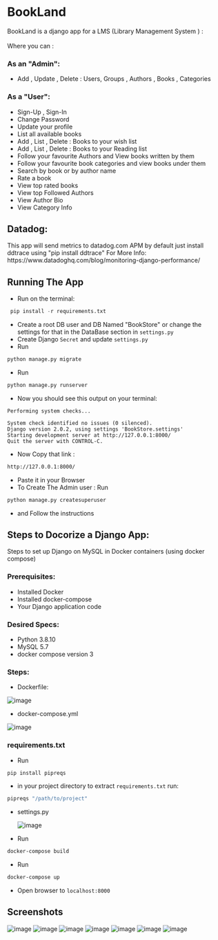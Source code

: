 # BookLand
BookLand is a django app for a LMS (Library Management System ) :<br /><br />
Where you can :

<h3>As an "Admin": </h3> 
<ul><li>Add , Update , Delete : Users, Groups , Authors , Books , Categories  </li>
</ul>
<h3>As a "User":</h3>
<ul><li>Sign-Up , Sign-In<br /></li>
<li>Change Password </li>
<li>Update your profile</li>
<li>List all available books </li>
<li>Add , List , Delete : Books to your wish list </li>
<li>Add , List , Delete : Books to your Reading list </li>
<li>Follow your favourite Authors and View books written by them </li> 
<li>Follow your favourite book categories and view books under them </li>
<li>Search by book or by author name </li>
<li>Rate a book </li>
<li>View top rated books</li>
<li>View top Followed Authors</li>
<li>View Author Bio</li>
<li>View Category Info</li></ul>

<h2>Datadog: </h2>
This app will send metrics to datadog.com APM by default just install ddtrace using "pip install ddtrace"
For More Info: https://www.datadoghq.com/blog/monitoring-django-performance/

<h2>Running The App</h2>

- Run on the terminal: 
```python
 pip install -r requirements.txt
``` 
- Create a root DB user and DB Named "BookStore" or change the settings for that in the DataBase section in ```settings.py ```
- Create Django ```Secret``` and update ```settings.py```
- Run 
```python
python manage.py migrate 
```
- Run
```python 
python manage.py runserver
```
- Now you should see this output on your terminal: 
``` 
Performing system checks...

System check identified no issues (0 silenced).
Django version 2.0.2, using settings 'BookStore.settings'
Starting development server at http://127.0.0.1:8000/
Quit the server with CONTROL-C. 
```
- Now Copy that link :
```sh
http://127.0.0.1:8000/ 
```
- Paste it in your Browser
- To Create The Admin user : Run 
```python
python manage.py createsuperuser
```
- and Follow the instructions 


<h2>Steps to Docorize a Django App: </h2>

Steps to set up Django on MySQL in Docker containers (using docker compose)

### Prerequisites:
- Installed Docker
- Installed docker-compose
- Your Django application code

### Desired Specs:
- Python 3.8.10 
- MySQL 5.7 
- docker compose version 3

### Steps:
- Dockerfile:
  
![image](https://user-images.githubusercontent.com/22475831/163283452-010ccb25-b93d-4b43-afe1-b3eb72ac998d.png)

- docker-compose.yml

![image](https://user-images.githubusercontent.com/22475831/163283760-a9abe602-b41a-40c7-aeb9-31d40b6e90c5.png)

### requirements.txt
  
- Run 
```python
pip install pipreqs
```
- in your project directory to extract ``` requirements.txt ``` run:
```python
pipreqs "/path/to/project" 
```     
- settings.py

  ![image](https://user-images.githubusercontent.com/22475831/163284435-fe9cf55d-39d5-49ee-b942-d16e0388f8a1.png)
  
- Run 
```sh
docker-compose build
```
- Run 
```sh
docker-compose up
```
- Open browser to ``` localhost:8000 ```
  
## Screenshots

![image](https://user-images.githubusercontent.com/22475831/162617770-d94f7358-05a9-42ba-8323-b31840fdb2e4.png)
![image](https://user-images.githubusercontent.com/22475831/162617855-58d7ed35-12c9-4915-a8e4-48a8d610b61a.png)
![image](https://user-images.githubusercontent.com/22475831/162617880-86931367-5fdb-40b1-84ac-7a10fc626f1d.png)
![image](https://user-images.githubusercontent.com/22475831/162617940-7c9fbc1a-3ce2-43cb-ba50-9bf9df9183d9.png)
![image](https://user-images.githubusercontent.com/22475831/162617971-cc61cfa3-2fb2-44d8-842c-720fa010a7b3.png)
![image](https://user-images.githubusercontent.com/22475831/162618025-e6f3523a-7b5f-4f88-9a7c-fdf35c8e38b7.png)
![image](https://user-images.githubusercontent.com/22475831/162618135-7b6311c9-b708-4c21-a542-2c5299dec982.png)
